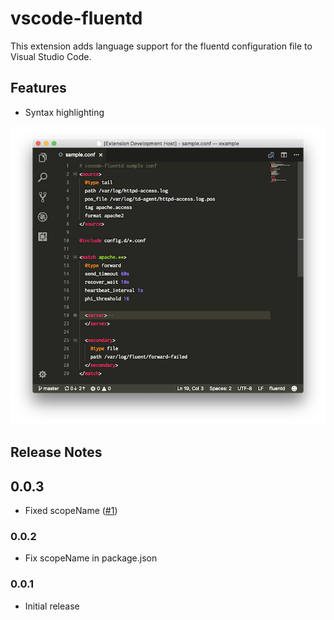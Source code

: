# vscode-fluentd

This extension adds language support for the fluentd configuration file to Visual Studio Code.

## Features

* Syntax highlighting

![screenshot](./images/screenshot.png)

## Release Notes
## 0.0.3
- Fixed scopeName ([#1](https://github.com/msysyamamoto/vscode-fluentd/issues/1))

### 0.0.2
* Fix scopeName in package.json

### 0.0.1
* Initial release
